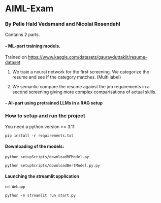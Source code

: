 # AIML-Exam

### By Pelle Hald Vedsmand and Nicolai Rosendahl

Contains 2 parts.

#### - ML-part training models.
Trained on https://www.kaggle.com/datasets/gauravduttakiit/resume-dataset

1. We train a neural network for the first screening. We categorize the resume and see if the category matches. (Multi label)

3. We semantic compare the resume against the job requirements in a second screening giving more complex comparisations of actual skills.

#### - AI-part using pretrained LLMs in a RAG setup




### How to setup and run the project

You need a python version >= 3.11

```pip install -r requirements.txt```

#### Downloading of the models:

```python setupScripts/downloadRFModel.py```

```python setupScripts/downloadBertModel.py.py```

#### Launching the streamlit application
```cd Webapp```

```python -m streamlit run start.py```
